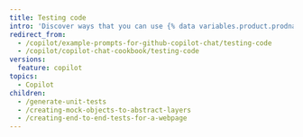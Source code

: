 ```yaml
---
title: Testing code
intro: 'Discover ways that you can use {% data variables.product.prodname_copilot %} to test your code.'
redirect_from:
  - /copilot/example-prompts-for-github-copilot-chat/testing-code
  - /copilot/copilot-chat-cookbook/testing-code
versions:
  feature: copilot
topics:
  - Copilot
children:
  - /generate-unit-tests
  - /creating-mock-objects-to-abstract-layers
  - /creating-end-to-end-tests-for-a-webpage
---
```


